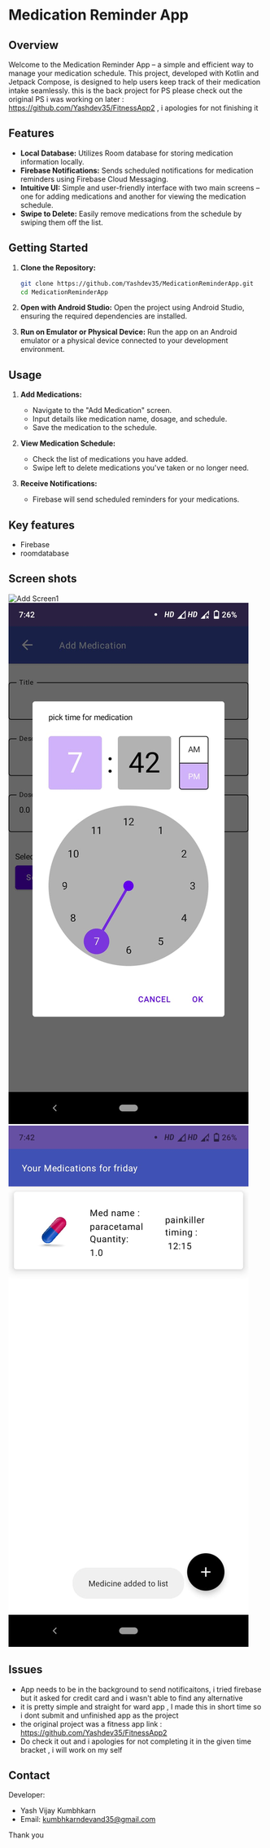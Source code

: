 
# Medication Reminder App

## Overview

Welcome to the Medication Reminder App – a simple and efficient way to manage your medication schedule. This project, developed with Kotlin and Jetpack Compose, is designed to help users keep track of their medication intake seamlessly.
this is the back project for PS please check out the original PS i was working on later : https://github.com/Yashdev35/FitnessApp2 , i apologies for not finishing it

## Features

- **Local Database:** Utilizes Room database for storing medication information locally.
- **Firebase Notifications:** Sends scheduled notifications for medication reminders using Firebase Cloud Messaging.
- **Intuitive UI:** Simple and user-friendly interface with two main screens – one for adding medications and another for viewing the medication schedule.
- **Swipe to Delete:** Easily remove medications from the schedule by swiping them off the list.

## Getting Started

1. **Clone the Repository:**
   ```bash
   git clone https://github.com/Yashdev35/MedicationReminderApp.git
   cd MedicationReminderApp
   ```

2. **Open with Android Studio:**
   Open the project using Android Studio, ensuring the required dependencies are installed.

3. **Run on Emulator or Physical Device:**
   Run the app on an Android emulator or a physical device connected to your development environment.

## Usage

1. **Add Medications:**
   - Navigate to the "Add Medication" screen.
   - Input details like medication name, dosage, and schedule.
   - Save the medication to the schedule.

2. **View Medication Schedule:**
   - Check the list of medications you have added.
   - Swipe left to delete medications you've taken or no longer need.

3. **Receive Notifications:**
   - Firebase will send scheduled reminders for your medications.
## Key features 
   - Firebase
   - roomdatabase

## Screen shots
 ![Add Screen1]((https://github.com/Yashdev35/FitnessApp2/blob/main/add%20screen.jpg))
 ![Add Screen2](https://github.com/Yashdev35/FitnessApp2/blob/main/clock.jpg)
 ![Home Screen](https://github.com/Yashdev35/FitnessApp2/blob/main/home%20screen.jpg)
 


## Issues 
   - App needs to be in the background to send notificaitons, i tried firebase but it asked for credit card and i wasn't able to find any alternative
   - it is pretty simple and straight for ward app , I made this in short time so i dont submit and unfinished app as the project
   - the original project was a fitness app link : https://github.com/Yashdev35/FitnessApp2
   - Do check it out and i apologies for not completing it in the given time bracket , i will work on my self 

## Contact

Developer: 

- Yash Vijay Kumbhkarn
- Email: kumbhkarndevand35@gmail.com

Thank you
